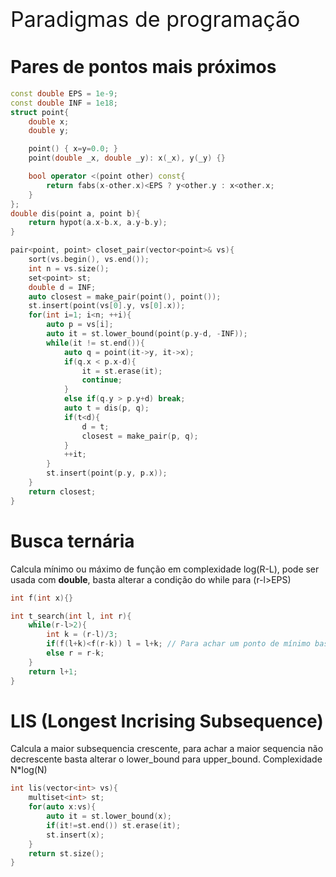 <div  style="font-size: 34px">
Paradigmas de programação
</div>

# Pares de pontos mais próximos

```c++
const double EPS = 1e-9;
const double INF = 1e18;
struct point{
    double x;
    double y;

    point() { x=y=0.0; }
    point(double _x, double _y): x(_x), y(_y) {}

    bool operator <(point other) const{
        return fabs(x-other.x)<EPS ? y<other.y : x<other.x;
    }
};
double dis(point a, point b){
    return hypot(a.x-b.x, a.y-b.y);
}

pair<point, point> closet_pair(vector<point>& vs){
    sort(vs.begin(), vs.end());
    int n = vs.size();
    set<point> st;
    double d = INF;
    auto closest = make_pair(point(), point());
    st.insert(point(vs[0].y, vs[0].x));
    for(int i=1; i<n; ++i){
        auto p = vs[i];
        auto it = st.lower_bound(point(p.y-d, -INF));
        while(it != st.end()){
            auto q = point(it->y, it->x);
            if(q.x < p.x-d){
                it = st.erase(it);
                continue;
            }
            else if(q.y > p.y+d) break;
            auto t = dis(p, q);
            if(t<d){
                d = t;
                closest = make_pair(p, q);
            }
            ++it;
        }
        st.insert(point(p.y, p.x));
    }
    return closest;
}
```
<div style="page-break-after: always;"></div>

# Busca ternária 

Calcula mínimo ou máximo de função em complexidade log(R-L), pode ser usada com **double**, basta alterar a condição do while para (r-l>EPS)

```c++
int f(int x){}

int t_search(int l, int r){
    while(r-l>2){
        int k = (r-l)/3;
        if(f(l+k)<f(r-k)) l = l+k; // Para achar um ponto de mínimo basta mudar a condição para >
        else r = r-k;
    }
    return l+1;
}
```

# LIS (Longest Incrising Subsequence)

Calcula a maior subsequencia crescente, para achar a maior sequencia não decrescente basta alterar o lower_bound para upper_bound. Complexidade N*log(N)

```c++
int lis(vector<int> vs){
    multiset<int> st;
    for(auto x:vs){
        auto it = st.lower_bound(x);
        if(it!=st.end()) st.erase(it);
        st.insert(x);
    }
    return st.size();
}

```
<div style="page-break-after: always;"></div>